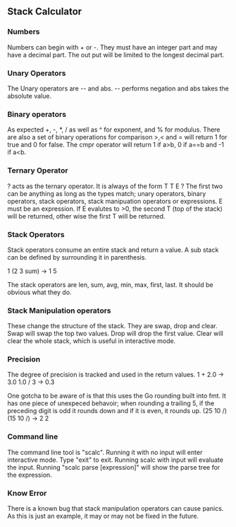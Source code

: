 ## Stack Calculator

### Numbers

Numbers can begin with + or -. They must have an integer part and may have a
decimal part. The out put will be limited to the longest decimal part.

### Unary Operators
The Unary operators are -- and abs. -- performs negation and abs takes the
absolute value.

### Binary operators
As expected +, -, *, / as well as ^ for exponent, and % for modulus. There are
also a set of binary operations for comparison >,< and = will return 1 for true
and 0 for false. The cmpr operator will return 1 if a>b, 0 if a==b and -1 if
a&lt;b.

### Ternary Operator
? acts as the ternary operator. It is always of the form
  T T E ?
The first two can be anything as long as the types match; unary operators,
binary operators, stack operators, stack manipuation operators or expressions.
E must be an expression. If E evalutes to >0, the second T (top of the stack)
will be returned, other wise the first T will be returned.

### Stack Operators
Stack operators consume an entire stack and return a value. A sub stack can be
defined by surrounding it in parenthesis.

  1 (2 3 sum) -> 1 5

The stack operators are len, sum, avg, min, max, first, last. It should be
obvious what they do.

### Stack Manipulation operators
These change the structure of the stack. They are swap, drop and clear. Swap
will swap the top two values. Drop will drop the first value. Clear will clear
the whole stack, which is useful in interactive mode.

### Precision
The degree of precision is tracked and used in the return values.
  1 + 2.0 -> 3.0
  1.0 / 3 -> 0.3

One gotcha to be aware of is that this uses the Go rounding built into fmt. It
has one piece of unexpeced behavoir; when rounding a trailing 5, if the
preceding digit is odd it rounds down and if it is even, it rounds up.
  (25 10 /) (15 10 /) -> 2 2

### Command line
The command line tool is "scalc". Running it with no input will enter
interactive mode. Type "exit" to exit. Running scalc with input will evaluate
the input. Running "scalc parse [expression]" will show the parse tree for the
expression.

### Know Error
There is a known bug that stack manipulation operators can cause panics. As this
is just an example, it may or may not be fixed in the future.